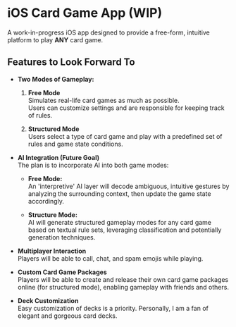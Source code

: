 # iOS Card Game App (WIP)

A work-in-progress iOS app designed to provide a free-form, intuitive platform to play **ANY** card game.

## Features to Look Forward To

- **Two Modes of Gameplay:**
  
  1. **Free Mode**  
     Simulates real-life card games as much as possible.  
     Users can customize settings and are responsible for keeping track of rules.
  
  2. **Structured Mode**  
     Users select a type of card game and play with a predefined set of rules and game state conditions.

- **AI Integration (Future Goal)**  
  The plan is to incorporate AI into both game modes:

  - **Free Mode:**  
    An 'interpretive' AI layer will decode ambiguous, intuitive gestures by analyzing the surrounding context, then update the game state accordingly.

  - **Structure Mode:**  
    AI will generate structured gameplay modes for any card game based on textual rule sets, leveraging classification and potentially generation techniques.
    
- **Multiplayer Interaction**  
  Players will be able to call, chat, and spam emojis while playing.

- **Custom Card Game Packages**  
  Players will be able to create and release their own card game packages online (for structured mode), enabling gameplay with friends and others.

- **Deck Customization**  
  Easy customization of decks is a priority. Personally, I am a fan of elegant and gorgeous card decks.
